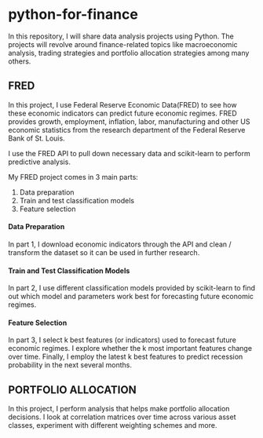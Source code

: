 # python-for-finance

In this repository, I will share data analysis projects using Python. The projects will revolve around finance-related topics like macroeconomic analysis, trading strategies and portfolio allocation strategies among many others.

## FRED

In this project, I use Federal Reserve Economic Data(FRED) to see how these economic indicators can predict future economic regimes. FRED provides growth, employment, inflation, labor, manufacturing and other US economic statistics from the research department of the Federal Reserve Bank of St. Louis.

I use the FRED API to pull down necessary data and scikit-learn to perform predictive analysis.

My FRED project comes in 3 main parts:
1) Data preparation
2) Train and test classification models 
3) Feature selection

#### Data Preparation
In part 1, I download economic indicators through the API and clean / transform the dataset so it can be used in further research.

#### Train and Test Classification Models
In part 2, I use different classification models provided by scikit-learn to find out which model and parameters work best for forecasting future economic regimes.

#### Feature Selection
In part 3, I select k best features (or indicators) used to forecast future economic regimes. I explore whether the k most important features change over time. Finally, I employ the latest k best features to predict recession probability in the next several months.

## PORTFOLIO ALLOCATION

In this project, I perform analysis that helps make portfolio allocation decisions. I look at correlation matrices over time across various asset classes, experiment with different weighting schemes and more. 
